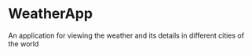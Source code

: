 # WeatherApp
An application for viewing the weather and its details in different cities of the world
